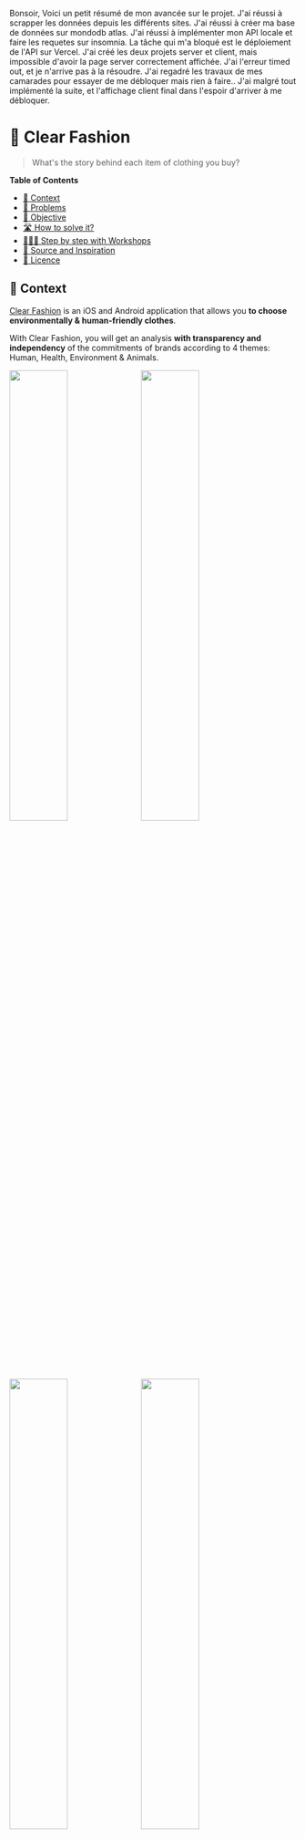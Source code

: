 Bonsoir,
Voici un petit résumé de mon avancée sur le projet.
J'ai réussi à scrapper les données depuis les différents sites.
J'ai réussi à créer ma base de données sur mondodb atlas.
J'ai réussi à implémenter mon API locale et faire les requetes sur insomnia.
La tâche qui m'a bloqué est le déploiement de l'API sur Vercel. J'ai créé les deux projets server et client, 
mais impossible d'avoir la page server correctement affichée. J'ai l'erreur timed out, et je n'arrive pas à la résoudre.
J'ai regadré les travaux de mes camarades pour essayer de me débloquer mais rien à faire..
J'ai malgré tout implémenté la suite, et l'affichage client final dans l'espoir d'arriver à me débloquer.

# 👕 Clear Fashion

> What's the story behind each item of clothing you buy?

<!-- START doctoc generated TOC please keep comment here to allow auto update -->
<!-- DON'T EDIT THIS SECTION, INSTEAD RE-RUN doctoc TO UPDATE -->
**Table of Contents**

- [📱 Context](#-context)
- [🤔 Problems](#-problems)
- [🎯 Objective](#-objective)
- [🛣 How to solve it?](#%F0%9F%9B%A3-how-to-solve-it)
- [👩🏽‍💻 Step by step with Workshops](#%E2%80%8D-step-by-step-with-workshops)
- [🌱 Source and Inspiration](#-source-and-inspiration)
- [📝 Licence](#-licence)

<!-- END doctoc generated TOC please keep comment here to allow auto update -->

## 📱 Context

[Clear Fashion](https://www.clear-fashion.com/) is an iOS and Android application that allows you **to choose environmentally & human-friendly clothes**.

With Clear Fashion, you will get an analysis **with transparency and independency** of the commitments of brands according to 4 themes: Human, Health, Environment & Animals.


<img src="./docs/zara.png" width="45%"/> <img src="./docs/uniqlo.png" width="45%"/>

<img src="./docs/decathlon.png" width="45%"/> <img src="./docs/ask.png" width="45%"/>

<img src="./docs/top.png" width="45%"/> <img src="./docs/green-lion.png" width="45%"/>

## 🤔 Problems

Clear Fashion is particularly committed to ensuring that there are **no conflicts due to commercial interests**.

The problems as consumer are

1. **I cannot open my favorite brands shop links**
1. **I cannot consult on the same page all the products of my favorite brands**

I have to search on google the e-shop link for all brands.

![Google](./docs/google.jpg)

I have to browse each e-shop brand to look for a product.

![Shops](./docs/shops.jpg)

## 🎯 Objective

**Build a web application to list my favorite top responsible brands Products.**

## 🛣 How to solve it?

1. 👖 **Manipulate Products**: How to [manipulate](https://github.com/92bondstreet/javascript-empire/blob/master/themes/1.md#about-javascript) the products in the [browser](https://github.com/92bondstreet/javascript-empire/blob/master/themes/1.md#about-htmlcss)
2. 🧹 **Scrape Products**: How to [fetch](https://github.com/92bondstreet/javascript-empire/blob/master/themes/2.md#about-nodejs) Products from different website sources
3. 📱 **Render Products in the browser**: How to [interact](https://github.com/92bondstreet/javascript-empire/blob/master/themes/2.md#about-react) with the Products in the browser
4. 💽 **Save Products in database**: How to avoid to scrape again and again the same data
5. ⤵️ **Request Products with an api**: How to [give access](https://github.com/92bondstreet/javascript-empire/blob/master/themes/3.md#about-restful-and-graphql-api) to your data
6. 🐛 **Test your code**: How to [ensure quality](https://github.com/92bondstreet/javascript-empire/blob/master/themes/3.md#about-test-driven-development) and confidence
7. 🚀 **Deploy in production**: How to [give access](https://github.com/92bondstreet/javascript-empire/blob/master/themes/3.md#about-serverless) to anyone

## 👩🏽‍💻 Step by step with Workshops

![Maps](./docs/map.jpg)


With [javascript-empire](https://github.com/92bondstreet/javascript-empire#%EF%B8%8F-the-3-themes) themes, we'll follow next workshops to solve our problem:

| Step | Workshops | Planned Date
| --- | --- | ---
| 1 | [Manipulate data with JavaScript in the browser](./workshops/1-manipulate-javascript.md) | 17 January 2022
| 2 | [Interact data with JavaScript, HTML and CSS in the browser again](./workshops/2-interact-js-css.md) | 24 January 2022
| 3 | [Scrape data with Node.js](./workshops/3-scrape-node.md) | 31 January and 7 February 2022
| 4 | [Save data in a Database with MongoDB](./workshops/4-store-mongodb.md) | 14 February 2022
| 5 | [Build an api with Express to request data](./workshops/5-api-express.md) | 7 March 2022
| 6 | Test your code with Jest | 14 March 2022
| 7 | [Deploy in production with Vercel](./workshops/7-deploy.md) | 21 and 22 March 2022
| 8 | Render data with React | April 2022 extra mile


## 🌱 Source and Inspiration

* [Clear Fashion](https://www.clear-fashion.com/)

## 📝 Licence

[Uncopyrighted](http://zenhabits.net/uncopyright/)
